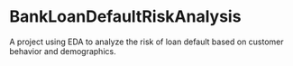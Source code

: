 # BankLoanDefaultRiskAnalysis
A project using EDA to analyze the risk of loan default based on customer behavior and demographics.
